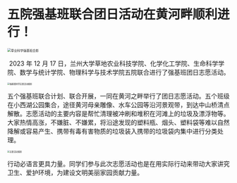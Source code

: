 # 五院强基班联合团日活动在黄河畔顺利进行！

<img src="https://pic.imgdb.cn/item/6620d6d90ea9cb1403f4259f.jpg" alt="草业科学强基班合影" style="zoom: 50%; margin: 0 auto;">

​		2023 年 12 月 17 日，兰州大学草地农业科技学院、化学化工学院、生命科学学院、数学与统计学院、物理科学与技术学院五院联合进行了强基班团日志愿活动。

<img src="https://pic.imgdb.cn/item/6620d6d90ea9cb1403f42516.jpg" alt="强基班同学志愿活动留影" style="zoom: 33%;">

​		五个强基班联合计划、联合开展，一同在黄河之畔举行了团日志愿活动。五个班级在小西湖公园集合，途径黄河母亲雕像、水车公园等沿河景观带，到达中山桥清点解散。志愿活动的主要内容是帮忙清理被冲刷和堆积在河滩上的垃圾及漂浮物等。大家热情高涨，不嫌脏、不嫌累，将沿途发现的塑料瓶、烟头、塑料袋等难以自然降解或容易产生、携带有毒有害物质的垃圾装入携带的垃圾袋内集中进行分类处理。

<img src="https://pic.imgdb.cn/item/6620d6d90ea9cb1403f424cb.jpg" alt="志愿活动留影" style="zoom: 33%;">

​		行动必语言更具力量。同学们参与此次志愿活动也是在用实际行动来带动大家讲究卫生、爱护环境，为建设文明美丽家园贡献力量。